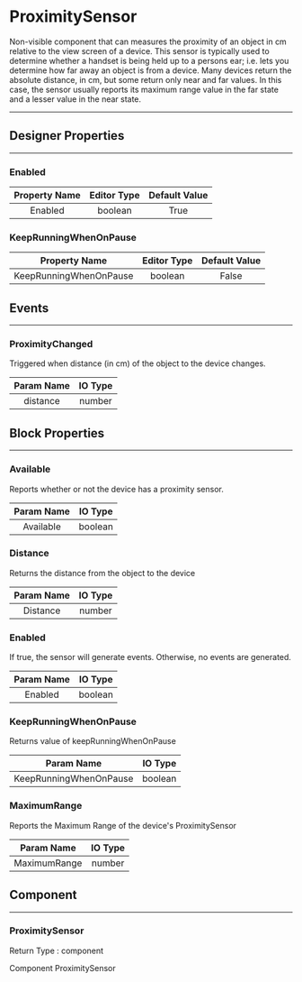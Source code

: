 <!--
  Copyright © 2013-2021 AIIE-ADL, All rights reserved
  Released under the Apache License, Version 2.0
  http://www.apache.org/licenses/LICENSE-2.0
-->

# ProximitySensor

Non-visible component that can measures the proximity of an object in cm relative to the view screen of a device. This sensor is typically used to determine whether a handset is being held up to a persons ear; i.e. lets you determine how far away an object is from a device. Many devices return the absolute distance, in cm, but some return only near and far values. In this case, the sensor usually reports its maximum range value in the far state and a lesser value in the near state.

---

## Designer Properties

---

### Enabled

| Property Name | Editor Type | Default Value |
| :-----------: | :---------: | :-----------: |
|    Enabled    |   boolean   |      True     |

### KeepRunningWhenOnPause

|      Property Name     | Editor Type | Default Value |
| :--------------------: | :---------: | :-----------: |
| KeepRunningWhenOnPause |   boolean   |     False     |

## Events

---

### ProximityChanged

<div block-type = "component_event" component-selector = "ProximitySensor" event-selector = "ProximityChanged" id = "proximitysensor-proximitychanged"></div>

Triggered when distance (in cm) of the object to the device changes.

| Param Name | IO Type |
| :--------: | :-----: |
|  distance  |  number |

## Block Properties

---

### Available

<div block-type = "component_set_get" component-selector = "ProximitySensor" property-selector = "Available" property-type = "get" id = "get-proximitysensor-available"></div>

Reports whether or not the device has a proximity sensor.

| Param Name | IO Type |
| :--------: | :-----: |
|  Available | boolean |

### Distance

<div block-type = "component_set_get" component-selector = "ProximitySensor" property-selector = "Distance" property-type = "get" id = "get-proximitysensor-distance"></div>

Returns the distance from the object to the device

| Param Name | IO Type |
| :--------: | :-----: |
|  Distance  |  number |

### Enabled

<div block-type = "component_set_get" component-selector = "ProximitySensor" property-selector = "Enabled" property-type = "get" id = "get-proximitysensor-enabled"></div>

<div block-type = "component_set_get" component-selector = "ProximitySensor" property-selector = "Enabled" property-type = "set" id = "set-proximitysensor-enabled"></div>

If true, the sensor will generate events. Otherwise, no events are generated.

| Param Name | IO Type |
| :--------: | :-----: |
|   Enabled  | boolean |

### KeepRunningWhenOnPause

<div block-type = "component_set_get" component-selector = "ProximitySensor" property-selector = "KeepRunningWhenOnPause" property-type = "get" id = "get-proximitysensor-keeprunningwhenonpause"></div>

<div block-type = "component_set_get" component-selector = "ProximitySensor" property-selector = "KeepRunningWhenOnPause" property-type = "set" id = "set-proximitysensor-keeprunningwhenonpause"></div>

Returns value of keepRunningWhenOnPause

|       Param Name       | IO Type |
| :--------------------: | :-----: |
| KeepRunningWhenOnPause | boolean |

### MaximumRange

<div block-type = "component_set_get" component-selector = "ProximitySensor" property-selector = "MaximumRange" property-type = "get" id = "get-proximitysensor-maximumrange"></div>

Reports the Maximum Range of the device's ProximitySensor

|  Param Name  | IO Type |
| :----------: | :-----: |
| MaximumRange |  number |

## Component

---

### ProximitySensor

<div block-type = "component_component_block" component-selector = "ProximitySensor" id = "component-proximitysensor"></div>

Return Type : component

Component ProximitySensor


